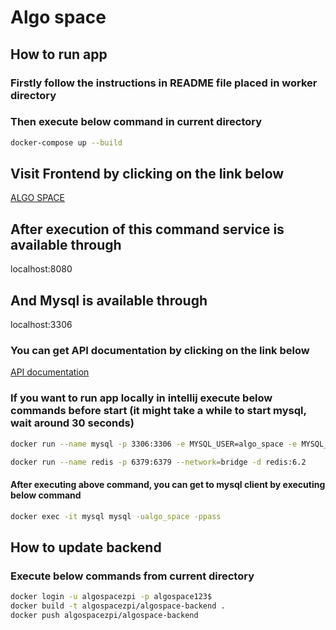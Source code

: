 # Algo space

## How to run app

### Firstly follow the instructions in README file placed in worker directory

### Then execute below command in current directory
```bash
docker-compose up --build
```

## Visit Frontend by clicking on the link below
[ALGO SPACE](http://localhost:3000/)

## After execution of this command service is available through
localhost:8080

## And Mysql is available through
localhost:3306

### You can get API documentation by clicking on the link below
[API documentation](http://localhost:8080/swagger-ui.html)

### If you want to run app locally in intellij execute below commands before start (it might take a while to start mysql, wait around 30 seconds)
```bash
docker run --name mysql -p 3306:3306 -e MYSQL_USER=algo_space -e MYSQL_ROOT_PASSWORD=pass -e MYSQL_PASSWORD=pass -e MYSQL_DATABASE=algo_space -d mysql:8.0.30
```
```bash
docker run --name redis -p 6379:6379 --network=bridge -d redis:6.2
```
#### After executing above command, you can get to mysql client by executing below command  
```bash
docker exec -it mysql mysql -ualgo_space -ppass
```

## How to update backend

### Execute below commands from current directory
```bash
docker login -u algospacezpi -p algospace123$
docker build -t algospacezpi/algospace-backend .
docker push algospacezpi/algospace-backend
```
